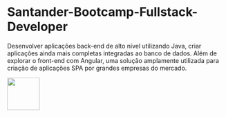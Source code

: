 # Santander-Bootcamp-Fullstack-Developer
Desenvolver aplicações back-end de alto nível utilizando Java, criar aplicações ainda mais completas integradas ao banco de dados. Além de explorar o front-end com Angular, uma solução amplamente utilizada para criação de aplicações SPA por grandes empresas do mercado.

[<img src="https://res.cloudinary.com/prrodriguess2/image/upload/v1624763449/3af8b71f-cf57-40a6-92e7-e388f50ec8fd_wn0nut.png" height="75" align="center" text="center"/>](https://www.lewagon.com/)
